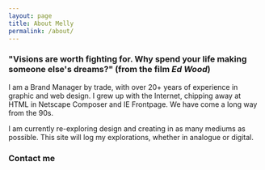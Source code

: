 ```yaml
---
layout: page
title: About Melly
permalink: /about/
---
```


### "Visions are worth fighting for. Why spend your life making someone else's dreams?" (from the film *Ed Wood*)

I am a Brand Manager by trade, with over 20+ years of experience in graphic and web design. I grew up with the Internet, chipping away at HTML in Netscape Composer and IE Frontpage. We have come a long way from the 90s.

I am currently re-exploring design and creating in as many mediums as possible. This site will log my explorations, whether in analogue or digital.

### Contact me
